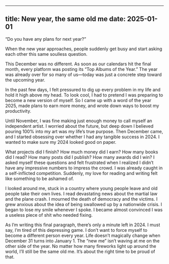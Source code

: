 
---
title: New year, the same old me
date: 2025-01-01
---

“Do you have any plans for next year?”

When the new year approaches, people suddenly get busy and start asking each other this same soulless question.

This December was no different. As soon as our calendars hit the final month, every platform was posting its “Top Albums of the Year.” The year was already over for so many of us—today was just a concrete step toward the upcoming year.

In the past few days, I felt pressured to dig up every problem in my life and hold it high above my head. To look cool, I had to pretend I was preparing to become a new version of myself. So I came up with a word of the year 2025, made plans to earn more money, and wrote down ways to boost my productivity.

Until November, I was fine making just enough money to call myself an independent artist. I worried about the future, but deep down I believed pouring 100% into my art was my life’s true purpose. Then December came, and I started obsessing over whether I had any tangible success in 2024. I wanted to make sure my 2024 looked good on paper.

What projects did I finish? How much money did I earn? How many books did I read? How many posts did I publish? How many awards did I win? I asked myself these questions and felt frustrated when I realized I didn’t have any impressive numbers to impress the crowd. I was already caught in a self-inflicted competition. Suddenly, my love for reading and writing felt like something to be ashamed of.

I looked around me, stuck in a country where young people leave and old people take their own lives. I read devastating news about the martial law and the plane crash. I mourned the death of democracy and the victims. I grew anxious about the idea of being swallowed up by a nationwide crisis. I began to lose my smile whenever I spoke. I became almost convinced I was a useless piece of shit who needed fixing. 

As I’m writing this final paragraph, there’s only a minute left in 2024. I must say, I’m tired of this depressing game. I don’t want to force myself to become a different person every year. Life doesn’t magically change when December 31 turns into January 1. The “new me” isn’t waving at me on the other side of the year. No matter how many fireworks light up around the world, I’ll still be the same old me. It’s about the right time to be proud of that.